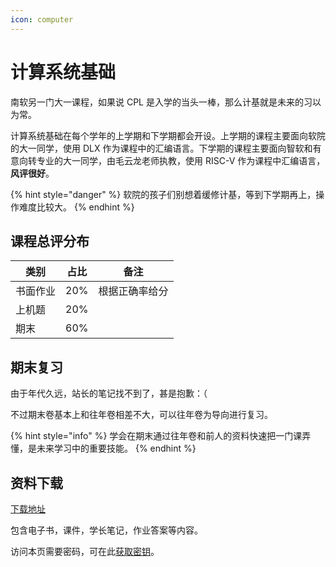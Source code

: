 ```yaml
---
icon: computer
---
```


# 计算系统基础

南软另一门大一课程，如果说 CPL 是入学的当头一棒，那么计基就是未来的习以为常。

计算系统基础在每个学年的上学期和下学期都会开设。上学期的课程主要面向软院的大一同学，使用 DLX 作为课程中的汇编语言。下学期的课程主要面向智软和有意向转专业的大一同学，由毛云龙老师执教，使用 RISC-V 作为课程中汇编语言，**风评很好**。

{% hint style="danger" %}
软院的孩子们别想着缓修计基，等到下学期再上，操作难度比较大。
{% endhint %}

## 课程总评分布

| 类别   | 占比  | 备注      |
| ---- | --- | ------- |
| 书面作业 | 20% | 根据正确率给分 |
| 上机题  | 20% |         |
| 期末   | 60% |         |

## 期末复习

由于年代久远，站长的笔记找不到了，甚是抱歉：（

不过期末卷基本上和往年卷相差不大，可以往年卷为导向进行复习。

{% hint style="info" %}
学会在期末通过往年卷和前人的资料快速把一门课弄懂，是未来学习中的重要技能。
{% endhint %}

## 资料下载

[下载地址](https://cos.tg/jijig)

包含电子书，课件，学长笔记，作业答案等内容。

访问本页需要密码，可在此[获取密钥](../instructions/get_password.md)。

